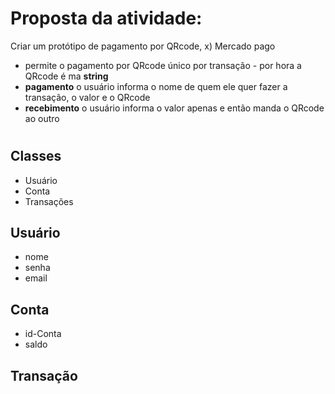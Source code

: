 # Proposta da atividade: 
Criar um protótipo de pagamento por QRcode, x) Mercado pago
- permite o pagamento por QRcode único por transação - por hora a QRcode é ma **string**
- **pagamento** o usuário informa o nome de quem ele quer fazer a transação, o valor e o QRcode 
-  **recebimento** o usuário informa o valor apenas e então manda o QRcode ao outro

#
## **Classes**
- Usuário
- Conta
- Transações 

## Usuário
- nome
- senha 
- email

## Conta
- id-Conta
- saldo

## Transação
